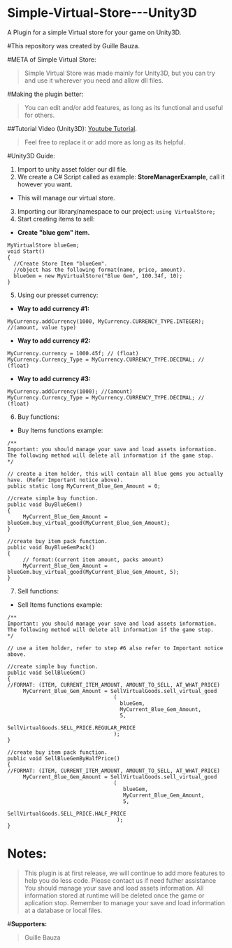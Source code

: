 # Simple-Virtual-Store---Unity3D
A Plugin for a simple Virtual store for your game on Unity3D. 

#This repository was created by Guille Bauza.

#META of Simple Virtual Store: 
>Simple Virtual Store was made mainly for Unity3D, but you can try and use it wherever you need and allow dll files. 

#Making the plugin better:
 >You can edit and/or add features, as long as its functional and useful for others.

##Tutorial Video (Unity3D): [Youtube Tutorial](https://www.youtube.com/watch?v=mvTDNbV1pu8&lc=z12mwlgaptr2drurz04cerawzrbfzdv42yw0k).
 >Feel free to replace it or add more as long as its helpful.
 
#Unity3D Guide:
1. Import to unity asset folder our dll file.
2. We create a C# Script called as example: **StoreManagerExample**, call it however you want.
  - This will manage our virtual store.
3. Importing our library/namespace to our project: `using VirtualStore;`
4. Start creating items to sell:
  - **Create "blue gem" item.**
   ```
   MyVirtualStore blueGem;
   void Start()
   {
     //Create Store Item "blueGem".
     //object has the following format(name, price, amount).
     blueGem = new MyVirtualStore("Blue Gem", 100.34f, 10);
   }
 ```
5. Using our presset currency:
  - **Way to add currency #1:**
 ```
 MyCurrency.addCurrency(1000, MyCurrency.CURRENCY_TYPE.INTEGER); //(amount, value type)
 ```
  - **Way to add currency #2:**
 ```
 MyCurrency.currency = 1000.45f; // (float)
 MyCurrency.Currency_Type = MyCurrency.CURRENCY_TYPE.DECIMAL; // (float)
 ```
 
  - **Way to add currency #3:**
 ```
 MyCurrency.addCurrency(1000); //(amount)
 MyCurrency.Currency_Type = MyCurrency.CURRENCY_TYPE.DECIMAL; // (float)
 ```
6. Buy functions:
 - Buy Items functions example:
 ```
 /**
 Important: you should manage your save and load assets information.
 The following method will delete all information if the game stop.
 */
 
 // create a item holder, this will contain all blue gems you actually have. (Refer Important notice above).
 public static long MyCurrent_Blue_Gem_Amount = 0;
 
 //create simple buy function.
 public void BuyBlueGem()
 {
      MyCurrent_Blue_Gem_Amount = blueGem.buy_virtual_good(MyCurrent_Blue_Gem_Amount);
 }
 
 //create buy item pack function.
 public void BuyBlueGemPack()
 {
      // format:(current item amount, packs amount)
      MyCurrent_Blue_Gem_Amount = blueGem.buy_virtual_good(MyCurrent_Blue_Gem_Amount, 5);
 }
 ```
7. Sell functions:
 - Sell Items functions example:
 ```
 /**
 Important: you should manage your save and load assets information.
 The following method will delete all information if the game stop.
 */
 
 // use a item holder, refer to step #6 also refer to Important notice above.
 
 //create simple buy function.
 public void SellBlueGem()
 {
 //FORMAT: (ITEM, CURRENT_ITEM_AMOUNT, AMOUNT_TO_SELL, AT_WHAT_PRICE)
      MyCurrent_Blue_Gem_Amount = SellVirtualGoods.sell_virtual_good
                                   (
                                     blueGem, 
                                     MyCurrent_Blue_Gem_Amount,
                                     5, 
                                     SellVirtualGoods.SELL_PRICE.REGULAR_PRICE
                                   );
 }
 
 //create buy item pack function.
 public void SellBlueGemByHalfPrice()
 {
 //FORMAT: (ITEM, CURRENT_ITEM_AMOUNT, AMOUNT_TO_SELL, AT_WHAT_PRICE)
      MyCurrent_Blue_Gem_Amount = SellVirtualGoods.sell_virtual_good
                                   (
                                      blueGem, 
                                      MyCurrent_Blue_Gem_Amount,
                                      5, 
                                      SellVirtualGoods.SELL_PRICE.HALF_PRICE
                                    );
 }
 ```
 
# Notes: 
> This plugin is at first release, we will continue to add more features to help you do less code. Please contact us if need futher assistance
> You should manage your save and load assets information. All information stored at runtime will be deleted once the game or aplication stop. Remember to manage your save and load information at a database or local files.

#**Supporters:**
   >Guille Bauza

